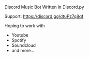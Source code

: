 Discord Music Bot
Written in Discord.py

Support: https://discord.gg/dtuPz7q8qf

Hoping to work with
- Youtube
- Spotify
- Soundcloud
- and more...
